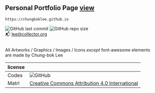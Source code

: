 ## Personal Portfolio Page [view](https://chungboklee.github.io)
```bash
https://chungboklee.github.io
```
![GitHub last commit](https://img.shields.io/github/last-commit/chungboklee/chungboklee.github.io)
![GitHub repo size](https://img.shields.io/github/repo-size/chungboklee/chungboklee.github.io)
<br>
:mailbox_with_mail: lee@collector.org




## 
All Artworks / Graphics / Images / Icons *except* font-awesome elements<br>
are made by Chung-bok Lee<br>

| license |  |
| ------ | ------ |
| Codes | ![GitHub](https://img.shields.io/github/license/chungboklee/chungboklee.github.io) |
| Matrl | [Creative Commons Attribution 4.0 International](https://choosealicense.com/licenses/cc-by-4.0/#) |
